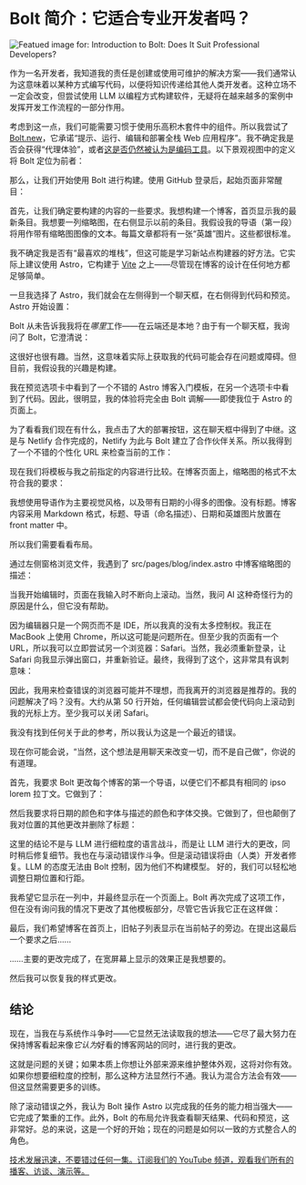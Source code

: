 # Bolt 简介：它适合专业开发者吗？

![Featued image for: Introduction to Bolt: Does It Suit Professional Developers?](https://cdn.thenewstack.io/media/2025/02/16baf448-alex-shuper-ilywf8exiem-unsplashb-1024x576.jpg)

作为一名开发者，我知道我的责任是创建或使用可维护的解决方案——我们通常认为这意味着以某种方式编写代码，以便将知识传递给其他人类开发者。这种立场不一定会改变，但尝试使用 LLM 以编程方式构建软件，无疑将在越来越多的案例中发挥开发工作流程的一部分作用。

考虑到这一点，我们可能需要习惯于使用乐高积木套件中的组件。所以我尝试了 [Bolt.new](https://Bolt.new)，它承诺“提示、运行、编辑和部署全栈 Web 应用程序”。我不确定我是否会获得“代理体验”，或者[这是否仍然被认为是编码工具](https://thenewstack.io/how-developers-are-using-bolt-a-fast-growing-ai-coding-tool/)。以下景观视图中的定义将 Bolt 定位为前者：

那么，让我们开始使用 Bolt 进行构建。使用 GitHub 登录后，起始页面非常醒目：

首先，让我们确定要构建的内容的一些要求。我想构建一个博客，首页显示我的最新条目。我想要一列缩略图，在右侧显示以前的条目。我假设我的导语（第一段）将用作带有缩略图图像的文本。每篇文章都将有一张“英雄”图片。这些都很标准。

我不确定我是否有“最喜欢的堆栈”，但这可能是学习新站点构建器的好方法。它实际上建议使用 Astro，它构建于 [Vite](https://vite.dev/) 之上——尽管现在博客的设计在任何地方都足够简单。

一旦我选择了 Astro，我们就会在左侧得到一个聊天框，在右侧得到代码和预览。Astro 开始设置：

Bolt 从未告诉我我将在*哪里*工作——在云端还是本地？由于有一个聊天框，我询问了 Bolt，它澄清说：

这很好也很有趣。当然，这意味着实际上获取我的代码可能会存在问题或障碍。但目前，我假设我的兴趣是构建。

我在预览选项卡中看到了一个不错的 Astro 博客入门模板，在另一个选项卡中看到了代码。因此，很明显，我的体验将完全由 Bolt 调解——即使我位于 Astro 的页面上。

为了看看我们现在有什么，我点击了大的部署按钮，这在聊天框中得到了中继。这是与 Netlify 合作完成的，Netlify 为此与 Bolt 建立了合作伙伴关系。所以我得到了一个不错的个性化 URL 来检查当前的工作：

现在我们将模板与我之前指定的内容进行比较。在博客页面上，缩略图的格式不太符合我的要求：

我想使用导语作为主要视觉风格，以及带有日期的小得多的图像。没有标题。博客内容采用 Markdown 格式，标题、导语（命名描述）、日期和英雄图片放置在 front matter 中。

所以我们需要看看布局。

通过左侧窗格浏览文件，我遇到了 src/pages/blog/index.astro 中博客缩略图的描述：

当我开始编辑时，页面在我输入时不断向上滚动。当然，我问 AI 这种奇怪行为的原因是什么，但它没有帮助。

因为编辑器只是一个网页而不是 IDE，所以我真的没有太多控制权。我正在 MacBook 上使用 Chrome，所以这可能是问题所在。但至少我的页面有一个 URL，所以我可以立即尝试另一个浏览器：Safari。当然，我必须重新登录，让 Safari 向我显示弹出窗口，并重新验证。最终，我得到了这个，这非常具有讽刺意味：

因此，我用来检查错误的浏览器可能并不理想，而我离开的浏览器是推荐的。我的问题解决了吗？没有。大约从第 50 行开始，任何编辑尝试都会使代码向上滚动到我的光标上方。至少我可以关闭 Safari。

我没有找到任何关于此的参考，所以我认为这是一个最近的错误。

现在你可能会说，“当然，这个想法是用聊天来改变一切，而不是自己做”，你说的有道理。

首先，我要求 Bolt 更改每个博客的第一个导语，以便它们不都具有相同的 ipso lorem 拉丁文。它做到了：

然后我要求将日期的颜色和字体与描述的颜色和字体交换。它做到了，但也颠倒了我对位置的其他更改并删除了标题：

这里的结论不是与 LLM 进行细粒度的语言战斗，而是让 LLM 进行大的更改，同时稍后修复细节。我也在与滚动错误作斗争。但是滚动错误将由（人类）开发者修复。LLM 的态度无法由 Bolt 控制，因为他们不构建模型。
好的，我们可以轻松地调整日期位置和行距。

我希望它显示在一列中，并最终显示在一个页面上。Bolt 再次完成了这项工作，但在没有询问我的情况下更改了其他模板部分，尽管它告诉我它正在这样做：

最后，我们希望博客在首页上，旧帖子列表显示在当前帖子的旁边。在提出这最后一个要求之后……

……主要的更改完成了，在宽屏幕上显示的效果正是我想要的。

然后我可以恢复我的样式更改。

## 结论

现在，当我在与系统作斗争时——它显然无法读取我的想法——它尽了最大努力在保持博客看起来像*它认为*好看的博客网站的同时，进行我的更改。

这就是问题的关键；如果本质上你想让外部来源来维护整体外观，这将对你有效。如果你想要细粒度的控制，那么这种方法显然行不通。我认为混合方法会有效——但这显然需要更多的训练。

除了滚动错误之外，我认为 Bolt 操作 Astro 以完成我的任务的能力相当强大——它完成了繁重的工作。此外，Bolt 的布局允许我查看聊天结果、代码和预览，这非常好。总的来说，这是一个好的开始；现在的问题是如何以一致的方式整合人的角色。

[技术发展迅速，不要错过任何一集。订阅我们的 YouTube 频道，观看我们所有的播客、访谈、演示等。](https://youtube.com/thenewstack?sub_confirmation=1)